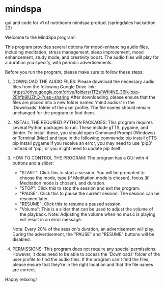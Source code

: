 # mindspa
 gui and code for v1 of nutriboom mindspa product (springdales hackathon 23)
 
Welcome to the MindSpa program!

This program provides several options for mood-enhancing audio files, including meditation, stress management, sleep improvement, mood enhancement, study mode, and creativity boost. 
The audio files will play for a duration you specify, with periodic advertisements.

Before you run the program, please make sure to follow these steps:

1) DOWNLOAD THE AUDIO FILES:
   Please download the necessary audio files from the following Google Drive link: 
   https://drive.google.com/drive/folders/1TZs1WfI4NE_36ik-bxp-2Ehfb8lUZhQ-?usp=sharing
   After downloading, please ensure that the files are placed into a new folder named 'mind audios' in the 'Downloads' folder of the user profile. The file names should remain unchanged for the program to find them.

2) INSTALL THE REQUIRED PYTHON PACKAGES:
   This program requires several Python packages to run. These include gTTS, pygame, and tkinter. To install these, you should open Command Prompt (Windows) or Terminal (Mac) and type in the following commands:
   pip install gTTS
    pip install pygame
    If you receive an error, you may need to use 'pip3' instead of 'pip', or you might need to update pip itself.

3) HOW TO CONTROL THE PROGRAM:
    The program has a GUI with 4 buttons and a slider:

    - "START": Click this to start a session. You will be prompted to choose the mode, type (if Meditation mode is chosen), focus (if Meditation mode is chosen), and duration.
    - "STOP": Click this to stop the session and exit the program.
    - "PAUSE": Click this to pause the current session. The session can be resumed later.
    - "RESUME": Click this to resume a paused session.
    - "Volume": This is a slider that can be used to adjust the volume of the playback. Note: Adjusting the volume when no music is playing will result in an error message.

    Note: Every 20% of the session's duration, an advertisement will play. During the advertisement, the "PAUSE" and "RESUME" buttons will be disabled.

4) PERMISSIONS:
    This program does not require any special permissions. However, it does need to be able to access the 'Downloads' folder of the user profile to find the audio files. 
    If the program can't find the files, please ensure that they're in the right location and that the file names are correct.

Happy relaxing!
